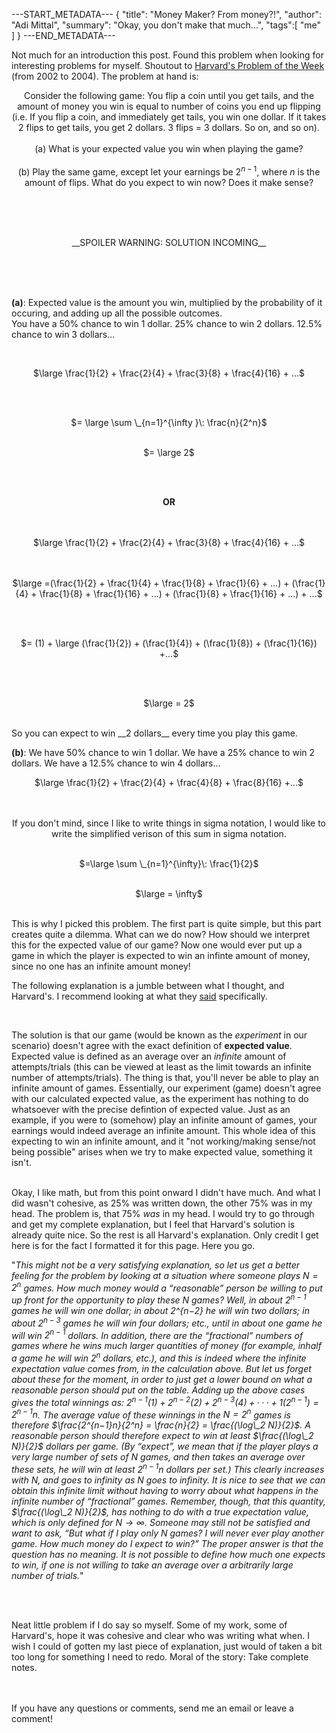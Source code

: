 ---START_METADATA---
{
  "title": "Money Maker? From money?!",
  "author": "Adi Mittal",
  "summary": "Okay, you don't make that much...",
  "tags":[
    "me"
  ]
}
---END_METADATA---
![]()

Not much for an introduction this post. Found this problem when looking for interesting problems for myself. Shoutout to <a href = "https://www.physics.harvard.edu/academics/undergrad/problems">Harvard's Problem of the Week</a> (from 2002 to 2004). The problem at hand is:

<center>
	
Consider the following game: You flip a coin until you get tails, and the amount of money you win is equal to number of coins you end up flipping (i.e. If you flip a coin, and immediately get tails, you win one dollar. If it takes 2 flips to get tails, you get 2 dollars. 3 flips = 3 dollars. So on, and so on).
<br><br>
(a) What is your expected value you win when playing the game? 
<br><br>
(b) Play the same game, except let your earnings be $2^{n-1}$, where $n$ is the amount of flips. What do you expect to win now? Does it make sense?

</center>

<br><br><br>

<center>__SPOILER WARNING: SOLUTION INCOMING__</center>

<br><br><br>


__(a)__: Expected value is the amount you win, multiplied by the probability of it occuring, and adding up all the possible outcomes.
<br>
You have a 50% chance to win 1 dollar. 25% chance to win 2 dollars. 12.5% chance to win 3 dollars... 

<br>
<center>
	
$\large \frac{1}{2} + \frac{2}{4} + \frac{3}{8} + \frac{4}{16} + ...$ 

<br><br>

$= \large \sum \_{n=1}^{\infty }\: \frac{n}{2^n}$
<br><br>

$= \large 2$

<br><br>

__OR__

<br><br>
$\large \frac{1}{2} + \frac{2}{4} + \frac{3}{8} + \frac{4}{16} + ...$ 

<br><br>
$\large =(\frac{1}{2} + \frac{1}{4} + \frac{1}{8} + \frac{1}{6} + ...) + (\frac{1}{4} + \frac{1}{8} + \frac{1}{16} + ...) + (\frac{1}{8} + \frac{1}{16} + ...) + ...$

<br><br>

$= (1) + \large (\frac{1}{2}) + (\frac{1}{4}) + (\frac{1}{8}) + (\frac{1}{16}) +...$

<br><br>

$\large = 2$
</center>
<br>
So you can expect to win __2 dollars__ every time you play this game.

<br>

__(b)__: We have 50% chance to win 1 dollar. We have a 25% chance to win 2 dollars. We have a 12.5% chance to win 4 dollars...
<br>
<center>
	
$\large \frac{1}{2} + \frac{2}{4} + \frac{4}{8} + \frac{8}{16} +...$

<br><br>
If you don't mind, since I like to write things in sigma notation, I would like to write the simplified verison of this sum in sigma notation.
<br><br>

$=\large \sum \_{n=1}^{\infty}\: \frac{1}{2}$
<br><br>

$\large = \infty$

</center>
<br>
This is why I picked this problem. The first part is quite simple, but this part creates quite a dilemma. What can we do now? How should we interpret this for the expected value of our game? Now one would ever put up a game in which the player is expected to win an infinte amount of money, since no one has an infinite amount money!
<br>

The following explanation is a jumble between what I thought, and Harvard's. I recommend looking at what they <a href = "https://www.physics.harvard.edu/uploads/files/undergrad/probweek/sol6.pdf">said</a> specifically. 

<br>

The solution is that our game (would be known as the _experiment_ in our scenario) doesn't agree with the exact definition of __expected value__. Expected value is defined as an average over an _infinite_ amount of attempts/trials (this can be viewed at least as the limit towards an infinite number of attempts/trials). The thing is that, you'll never be able to play an infinite amount of games. Essentially, our experiment (game) doesn't agree with our calculated expected value, as the experiment has nothing to do whatsoever with the precise defintion of expected value. Just as an example, if you were to (somehow) play an infinite amount of games, your earnings would indeed average an infinite amount. This whole idea of this expecting to win an infinite amount, and it "not working/making sense/not being possible" arises when we try to make expected value, something it isn't.

<br> Okay, I like math, but from this point onward I didn't have much. And what I did wasn't cohesive, as 25% was written down, the other 75% was in my head. The problem is, that 75% _was_ in my head. I would try to go through and get my complete explanation, but I feel that Harvard's solution is already quite nice. So the rest is all Harvard's explanation. Only credit I get here is for the fact I formatted it for this page. Here you go.<br>

"*This might not be a very satisfying explanation, so let us get a better feeling for the problem by looking at a situation where someone plays $N = 2^n$ games. How much money would a “reasonable” person be willing to put up front for the opportunity to play these N games? Well, in about $2^{n−1}$ games he will win one dollar; in about 2^{n−2} he will win two dollars; in about $2^{n−3}$ games he will win four dollars; etc., until in about one game he will win $2^{n−1}$ dollars. In addition, there are the “fractional” numbers of games where he wins much larger quantities of money (for example, inhalf a game he will win $2^n$ dollars, etc.), and this is indeed where the infinite expectation value comes from, in the calculation above. But let us forget about these for the moment, in order to just get a lower bound on what a reasonable person should put on the table. Adding up the above cases gives the total winnings as: $2^{n−1}(1) + 2^{n−2}(2) + 2^{n−3}(4) +· · ·+ 1(2^{n−1}) = 2^{n−1}n$. The average value of these winnings in the $N = 2^n$ games is therefore $\frac{2^{n−1}n}{2^n} = \frac{n}{2} = \frac{(\log\_2 N)}{2}$. A reasonable person should therefore expect to win at least $\frac{(\log\_2 N)}{2}$ dollars per game. (By “expect”, we mean that if the player plays a very large number of sets of $N$ games, and then takes an average over these sets, he will win at least $2^{n−1}n$ dollars per set.) This clearly increases with $N$, and goes to infinity as $N$ goes to infinity. It is nice to see that we can obtain this infinite limit without having to worry about what happens in the infinite number of “fractional” games. Remember, though, that this quantity, $\frac{(\log\_2 N)}{2}$, has nothing to do with a true expectation value, which is only defined for $N → ∞$. Someone may still not be satisfied and want to ask, “But what if I play only $N$ games? I will never ever play another game. How much money do I expect to win?” The proper answer is that the question has no meaning. It is not possible to define how much one expects to win, if one is not willing to take an average over a arbitrarily large number of trials.*"



<br><br>

Neat little problem if I do say so myself. Some of my work, some of Harvard's, hope it was cohesive and clear who was writing what when. I wish I could of gotten my last piece of explanation, just would of taken a bit too long for something I need to redo. Moral of the story: Take complete notes.


<br><br>
If you have any questions or comments, send me an email or leave a comment!







